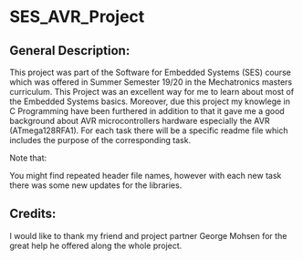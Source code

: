 # SES_AVR_Project

## General Description:

This project was part of the Software for Embedded Systems (SES) course which was offered in Summer Semester 19/20 in the Mechatronics masters curriculum. This Project was an excellent way for me to learn about most of the Embedded Systems basics. Moreover, due this project my knowlege in C Programming have been furthered in addition to that it gave me a good background about AVR microcontrollers hardware especially the AVR (ATmega128RFA1). For each task there will be a specific readme file which includes the purpose of the corresponding task. 

Note that:

You might find repeated header file names, however with each new task there was some new updates for the libraries. 

## Credits: 
I would like to thank my friend and project partner George Mohsen for the great help he offered along the whole project.
